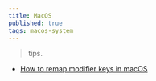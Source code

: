 ```yaml
---
title: MacOS
published: true
tags: macos-system
---
```

> tips.

- [How to remap modifier keys in macOS ](https://www.theverge.com/23591533/mac-remap-keyboard-how-to)
